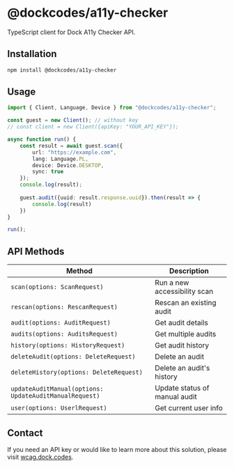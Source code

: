 # @dockcodes/a11y-checker

TypeScript client for Dock A11y Checker API.

## Installation

```bash
npm install @dockcodes/a11y-checker
```

## Usage
```ts
import { Client, Language, Device } from "@dockcodes/a11y-checker";

const guest = new Client(); // without key
// const client = new Client({apiKey: "YOUR_API_KEY"});

async function run() {
    const result = await guest.scan({
        url: "https://example.com",
        lang: Language.PL,
        device: Device.DESKTOP,
        sync: true
    });
    console.log(result);
    
    guest.audit({uuid: result.response.uuid}).then(result => {
        console.log(result)
    })
}

run();
```

## API Methods

| Method                                                 | Description                   |
|--------------------------------------------------------|-------------------------------|
| `scan(options: ScanRequest)`                           | Run a new accessibility scan  |
| `rescan(options: RescanRequest)`                       | Rescan an existing audit      |
| `audit(options: AuditRequest)`                         | Get audit details             |
| `audits(options: AuditsRequest)`                       | Get multiple audits           |
| `history(options: HistoryRequest)`                     | Get audit history             |
| `deleteAudit(options: DeleteRequest)`                  | Delete an audit               |
| `deleteHistory(options: DeleteRequest)`                | Delete an audit's history     |
| `updateAuditManual(options: UpdateAuditManualRequest)` | Update status of manual audit |
| `user(options: UserlRequest)`                          | Get current user info         |

## Contact

If you need an API key or would like to learn more about this solution, please visit [wcag.dock.codes](https://wcag.dock.codes).
